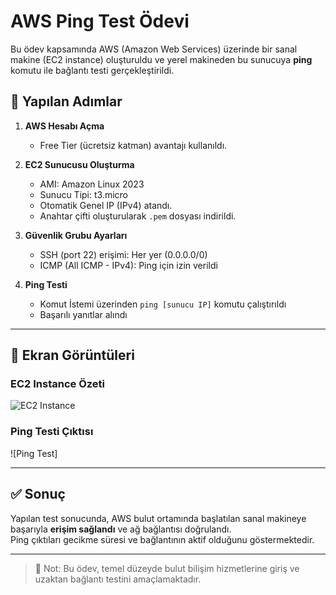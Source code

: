 # AWS Ping Test Ödevi

Bu ödev kapsamında AWS (Amazon Web Services) üzerinde bir sanal makine (EC2 instance) oluşturuldu ve yerel makineden bu sunucuya **ping** komutu ile bağlantı testi gerçekleştirildi.

## 🔧 Yapılan Adımlar

1. **AWS Hesabı Açma**
   - Free Tier (ücretsiz katman) avantajı kullanıldı.

2. **EC2 Sunucusu Oluşturma**
   - AMI: Amazon Linux 2023
   - Sunucu Tipi: t3.micro
   - Otomatik Genel IP (IPv4) atandı.
   - Anahtar çifti oluşturularak `.pem` dosyası indirildi.

3. **Güvenlik Grubu Ayarları**
   - SSH (port 22) erişimi: Her yer (0.0.0.0/0)
   - ICMP (All ICMP - IPv4): Ping için izin verildi

4. **Ping Testi**
   - Komut İstemi üzerinden `ping [sunucu IP]` komutu çalıştırıldı
   - Başarılı yanıtlar alındı

---

## 📸 Ekran Görüntüleri

### EC2 Instance Özeti

![EC2 Instance](./ec2-instance-summary.png)



### Ping Testi Çıktısı

![Ping Test]

---

## ✅ Sonuç

Yapılan test sonucunda, AWS bulut ortamında başlatılan sanal makineye başarıyla **erişim sağlandı** ve ağ bağlantısı doğrulandı.  
Ping çıktıları gecikme süresi ve bağlantının aktif olduğunu göstermektedir.

---

> 🧠 Not: Bu ödev, temel düzeyde bulut bilişim hizmetlerine giriş ve uzaktan bağlantı testini amaçlamaktadır.
